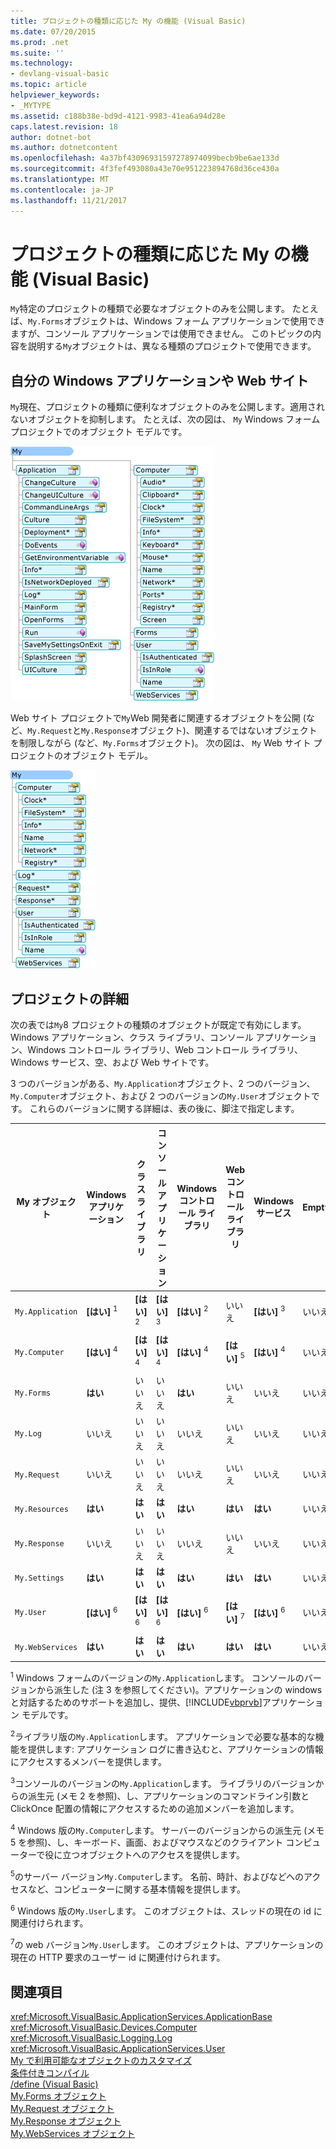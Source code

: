 ```yaml
---
title: プロジェクトの種類に応じた My の機能 (Visual Basic)
ms.date: 07/20/2015
ms.prod: .net
ms.suite: ''
ms.technology:
- devlang-visual-basic
ms.topic: article
helpviewer_keywords:
- _MYTYPE
ms.assetid: c188b38e-bd9d-4121-9983-41ea6a94d28e
caps.latest.revision: 18
author: dotnet-bot
ms.author: dotnetcontent
ms.openlocfilehash: 4a37bf43096931597278974099becb9be6ae133d
ms.sourcegitcommit: 4f3fef493080a43e70e951223894768d36ce430a
ms.translationtype: MT
ms.contentlocale: ja-JP
ms.lasthandoff: 11/21/2017
---
```

# <a name="how-my-depends-on-project-type-visual-basic"></a>プロジェクトの種類に応じた My の機能 (Visual Basic)
`My`特定のプロジェクトの種類で必要なオブジェクトのみを公開します。 たとえば、`My.Forms`オブジェクトは、Windows フォーム アプリケーションで使用できますが、コンソール アプリケーションでは使用できません。 このトピックの内容を説明する`My`オブジェクトは、異なる種類のプロジェクトで使用できます。  
  
## <a name="my-in-windows-applications-and-web-sites"></a>自分の Windows アプリケーションや Web サイト  
 `My`現在、プロジェクトの種類に便利なオブジェクトのみを公開します。適用されないオブジェクトを抑制します。 たとえば、次の図は、 `My` Windows フォーム プロジェクトでのオブジェクト モデルです。  
  
 ![図形の Windows フォーム アプリケーションで](../../../visual-basic/developing-apps/development-with-my/media/myinwinform.png "MyInWinForm")  
  
 Web サイト プロジェクトで`My`Web 開発者に関連するオブジェクトを公開 (など、`My.Request`と`My.Response`オブジェクト)、関連するではないオブジェクトを制限しながら (など、`My.Forms`オブジェクト)。 次の図は、 `My` Web サイト プロジェクトのオブジェクト モデル。  
  
 ![図形の Web アプリケーションで](../../../visual-basic/developing-apps/development-with-my/media/myinweb.png "MyInWeb")  
  
## <a name="project-details"></a>プロジェクトの詳細  
 次の表では`My`8 プロジェクトの種類のオブジェクトが既定で有効にします。 Windows アプリケーション、クラス ライブラリ、コンソール アプリケーション、Windows コントロール ライブラリ、Web コントロール ライブラリ、Windows サービス、空、および Web サイトです。  
  
 3 つのバージョンがある、`My.Application`オブジェクト、2 つのバージョン、`My.Computer`オブジェクト、および 2 つのバージョンの`My.User`オブジェクトです。 これらのバージョンに関する詳細は、表の後に、脚注で指定します。  
  
|My オブジェクト|Windows アプリケーション|クラス ライブラリ|コンソール アプリケーション|Windows コントロール ライブラリ|Web コントロール ライブラリ|Windows サービス|Empty|Web サイト|  
|---|---|---|---|---|---|---|---|---|  
|`My.Application`|**[はい]** <sup>1</sup>|**[はい]** <sup>2</sup>|**[はい]** <sup>3</sup>|**[はい]** <sup>2</sup>|いいえ|**[はい]** <sup>3</sup>|いいえ|いいえ|  
|`My.Computer`|**[はい]** <sup>4</sup>|**[はい]** <sup>4</sup>|**[はい]** <sup>4</sup>|**[はい]** <sup>4</sup>|**[はい]** <sup>5</sup>|**[はい]** <sup>4</sup>|いいえ|**[はい]** <sup>5</sup>|  
|`My.Forms`|**はい**|いいえ|いいえ|**はい**|いいえ|いいえ|いいえ|いいえ|  
|`My.Log`|いいえ|いいえ|いいえ|いいえ|いいえ|いいえ|いいえ|**はい**|  
|`My.Request`|いいえ|いいえ|いいえ|いいえ|いいえ|いいえ|いいえ|**はい**|  
|`My.Resources`|**はい**|**はい**|**はい**|**はい**|**はい**|**はい**|いいえ|いいえ|  
|`My.Response`|いいえ|いいえ|いいえ|いいえ|いいえ|いいえ|いいえ|**はい**|  
|`My.Settings`|**はい**|**はい**|**はい**|**はい**|**はい**|**はい**|いいえ|いいえ|  
|`My.User`|**[はい]** <sup>6</sup>|**[はい]** <sup>6</sup>|**[はい]** <sup>6</sup>|**[はい]** <sup>6</sup>|**[はい]** <sup>7</sup>|**[はい]** <sup>6</sup>|いいえ|**[はい]** <sup>7</sup>|  
|`My.WebServices`|**はい**|**はい**|**はい**|**はい**|**はい**|**はい**|いいえ|いいえ|  
  
 <sup>1</sup> Windows フォームのバージョンの`My.Application`します。 コンソールのバージョンから派生した (注 3 を参照してください)。アプリケーションの windows と対話するためのサポートを追加し、提供、[!INCLUDE[vbprvb](~/includes/vbprvb-md.md)]アプリケーション モデルです。  
  
 <sup>2</sup>ライブラリ版の`My.Application`します。 アプリケーションで必要な基本的な機能を提供します: アプリケーション ログに書き込むと、アプリケーションの情報にアクセスするメンバーを提供します。  
  
 <sup>3</sup>コンソールのバージョンの`My.Application`します。 ライブラリのバージョンからの派生元 (メモ 2 を参照)、し、アプリケーションのコマンドライン引数と ClickOnce 配置の情報にアクセスするための追加メンバーを追加します。  
  
 <sup>4</sup> Windows 版の`My.Computer`します。 サーバーのバージョンからの派生元 (メモ 5 を参照)、し、キーボード、画面、およびマウスなどのクライアント コンピューターで役に立つオブジェクトへのアクセスを提供します。  
  
 <sup>5</sup>のサーバー バージョン`My.Computer`します。 名前、時計、およびなどへのアクセスなど、コンピューターに関する基本情報を提供します。  
  
 <sup>6</sup> Windows 版の`My.User`します。 このオブジェクトは、スレッドの現在の id に関連付けられます。  
  
 <sup>7</sup>の web バージョン`My.User`します。 このオブジェクトは、アプリケーションの現在の HTTP 要求のユーザー id に関連付けられます。  
  
## <a name="see-also"></a>関連項目  
 <xref:Microsoft.VisualBasic.ApplicationServices.ApplicationBase>  
 <xref:Microsoft.VisualBasic.Devices.Computer>  
 <xref:Microsoft.VisualBasic.Logging.Log>  
 <xref:Microsoft.VisualBasic.ApplicationServices.User>  
 [My で利用可能なオブジェクトのカスタマイズ](../../../visual-basic/developing-apps/customizing-extending-my/customizing-which-objects-are-available-in-my.md)  
 [条件付きコンパイル](../../../visual-basic/programming-guide/program-structure/conditional-compilation.md)  
 [/define (Visual Basic)](../../../visual-basic/reference/command-line-compiler/define.md)  
 [My.Forms オブジェクト](../../../visual-basic/language-reference/objects/my-forms-object.md)  
 [My.Request オブジェクト](../../../visual-basic/language-reference/objects/my-request-object.md)  
 [My.Response オブジェクト](../../../visual-basic/language-reference/objects/my-response-object.md)  
 [My.WebServices オブジェクト](../../../visual-basic/language-reference/objects/my-webservices-object.md)
